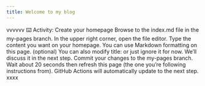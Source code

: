 ```yaml
---
title: Welcome to my blog
---
```

vvvvvv
:keyboard: Activity: Create your homepage
Browse to the index.md file in the my-pages branch.
In the upper right corner, open the file editor.
Type the content you want on your homepage. You can use Markdown formatting on this page.
(optional) You can also modify title: or just ignore it for now. We’ll discuss it in the next step.
Commit your changes to the my-pages branch.
Wait about 20 seconds then refresh this page (the one you’re following instructions from). GitHub Actions will automatically update to the next step. xxxx

